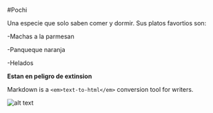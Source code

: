 #Pochi
Una especie que solo saben comer y dormir. Sus platos favortios son:
-Machas a la parmesan
-Panqueque naranja
-Helados
**Estan en peligro de extinsion**
Markdown is a `<em>text-to-html</em>` conversion tool for writers.
![alt text](http://path/to/img.jpg "Title")